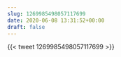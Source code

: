 ```yaml
---
slug: 1269985498057117699
date: 2020-06-08 13:31:52+00:00
draft: false
---
```


{{< tweet 1269985498057117699 >}}
